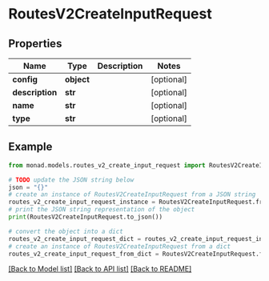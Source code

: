 # RoutesV2CreateInputRequest


## Properties

Name | Type | Description | Notes
------------ | ------------- | ------------- | -------------
**config** | **object** |  | [optional] 
**description** | **str** |  | [optional] 
**name** | **str** |  | [optional] 
**type** | **str** |  | [optional] 

## Example

```python
from monad.models.routes_v2_create_input_request import RoutesV2CreateInputRequest

# TODO update the JSON string below
json = "{}"
# create an instance of RoutesV2CreateInputRequest from a JSON string
routes_v2_create_input_request_instance = RoutesV2CreateInputRequest.from_json(json)
# print the JSON string representation of the object
print(RoutesV2CreateInputRequest.to_json())

# convert the object into a dict
routes_v2_create_input_request_dict = routes_v2_create_input_request_instance.to_dict()
# create an instance of RoutesV2CreateInputRequest from a dict
routes_v2_create_input_request_from_dict = RoutesV2CreateInputRequest.from_dict(routes_v2_create_input_request_dict)
```
[[Back to Model list]](../README.md#documentation-for-models) [[Back to API list]](../README.md#documentation-for-api-endpoints) [[Back to README]](../README.md)


